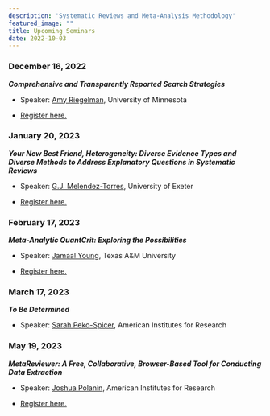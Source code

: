 ```yaml
---
description: 'Systematic Reviews and Meta-Analysis Methodology'
featured_image: ""
title: Upcoming Seminars
date: 2022-10-03
---
```


### December 16, 2022

***Comprehensive and Transparently Reported Search Strategies***

-   Speaker: [Amy Riegelman](https://www.lib.umn.edu/about/staff/amy-riegelman), University of Minnesota 

- [Register here.](https://gsu.qualtrics.com/jfe/form/SV_881zggxEkAVnzhk)

### January 20, 2023

***Your New Best Friend, Heterogeneity: Diverse Evidence Types and Diverse Methods to Address Explanatory Questions in Systematic Reviews***

-   Speaker: [G.J. Melendez-Torres](https://medicine.exeter.ac.uk/people/profile/index.php?web_id=GJ_Melendez-Torres), University of Exeter 

- [Register here.](https://gsu.qualtrics.com/jfe/form/SV_881zggxEkAVnzhk)

### February 17, 2023

***Meta-Analytic QuantCrit: Exploring the Possibilities***

-   Speaker: [Jamaal Young](https://scholars.library.tamu.edu/vivo/display/nc1659a42/Persons/View%20All), Texas A&M University 

- [Register here.](https://gsu.qualtrics.com/jfe/form/SV_881zggxEkAVnzhk)

### March 17, 2023

***To Be Determined***

-   Speaker: [Sarah Peko-Spicer](https://www.linkedin.com/in/sarah-peko-spicer-640a4436/), American Institutes for Research


### May 19, 2023

***MetaReviewer: A Free, Collaborative, Browser-Based Tool for Conducting Data Extraction***

-   Speaker: [Joshua Polanin](https://www.air.org/experts/person/joshua-r-polanin), American Institutes for Research 

- [Register here.](https://gsu.qualtrics.com/jfe/form/SV_881zggxEkAVnzhk)
